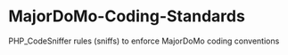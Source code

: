 # MajorDoMo-Coding-Standards
PHP_CodeSniffer rules (sniffs) to enforce MajorDoMo coding conventions
